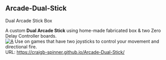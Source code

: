 ## **Arcade-Dual-Stick**
Dual Arcade Stick Box

A custom **Dual Arcade Stick** using home-made fabricated box & two Zero Delay Controller boards.<br/>
[![A](Pics/TNx2/Dual-Stick.JPG)](Pics/Dual-Stick.JPG) 
Use on games that have two joysticks to control your movement and directional fire.<br/>
URL: https://craigb-spinner.github.io/Arcade-Dual-Stick/<br/>
<br/> <br/> <br/> 
